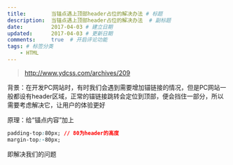 ```yaml
---
title:        当锚点遇上顶部header占位的解决办法 # 标题
description:  当锚点遇上顶部header占位的解决办法  # 副标题
date:         2017-04-03 # 建立日期
updated:      2017-04-03 # 更新日期
comments:     true  # 开启评论功能
tags: # 标签分类
    - HTML
---
```



>http://www.ydcss.com/archives/209

背景：在开发PC网站时，有时我们会遇到需要增加锚链接的情况，但是PC网站一般都设有header区域，正常的锚链接跳转会定位到顶部，便会挡住一部分，所以需要考虑解决它，让用户的体验更好

原理：给“锚点内容”加上
```css
padding-top:80px; // 80为header的高度
margin-top:-80px;
```
即解决我们的问题
